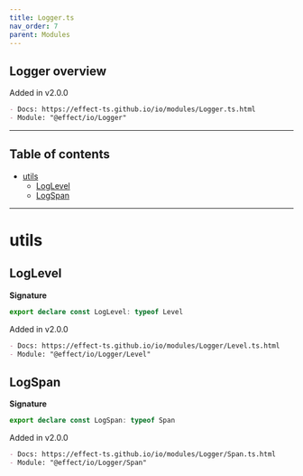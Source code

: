 ```yaml
---
title: Logger.ts
nav_order: 7
parent: Modules
---
```


## Logger overview

Added in v2.0.0

```md
- Docs: https://effect-ts.github.io/io/modules/Logger.ts.html
- Module: "@effect/io/Logger"
```

---

<h2 class="text-delta">Table of contents</h2>

- [utils](#utils)
  - [LogLevel](#loglevel)
  - [LogSpan](#logspan)

---

# utils

## LogLevel

**Signature**

```ts
export declare const LogLevel: typeof Level
```

Added in v2.0.0

```md
- Docs: https://effect-ts.github.io/io/modules/Logger/Level.ts.html
- Module: "@effect/io/Logger/Level"
```

## LogSpan

**Signature**

```ts
export declare const LogSpan: typeof Span
```

Added in v2.0.0

```md
- Docs: https://effect-ts.github.io/io/modules/Logger/Span.ts.html
- Module: "@effect/io/Logger/Span"
```
